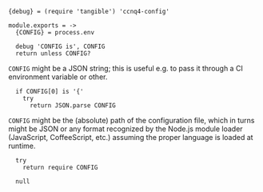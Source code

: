     {debug} = (require 'tangible') 'ccnq4-config'

    module.exports = ->
      {CONFIG} = process.env

      debug 'CONFIG is', CONFIG
      return unless CONFIG?

`CONFIG` might be a JSON string; this is useful e.g. to pass it through a CI environment variable or other.

      if CONFIG[0] is '{'
        try
          return JSON.parse CONFIG

`CONFIG` might be the (absolute) path of the configuration file, which in turns might be JSON or any format recognized by the Node.js module loader (JavaScript, CoffeeScript, etc.) assuming the proper language is loaded at runtime.

      try
        return require CONFIG

      null

